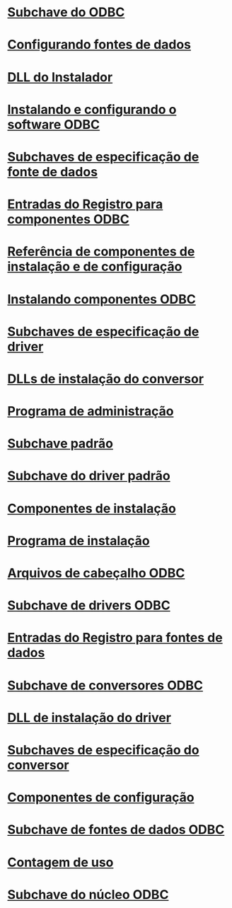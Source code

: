 # [Subchave do ODBC](odbc-subkey.md)
# [Configurando fontes de dados](configuring-data-sources.md)
# [DLL do Instalador](installer-dll.md)
# [Instalando e configurando o software ODBC](installing-and-configuring-the-odbc-software.md)
# [Subchaves de especificação de fonte de dados](data-source-specification-subkeys.md)
# [Entradas do Registro para componentes ODBC](registry-entries-for-odbc-components.md)
# [Referência de componentes de instalação e de configuração](installation-and-configuration-components-reference.md)
# [Instalando componentes ODBC](installing-odbc-components.md)
# [Subchaves de especificação de driver](driver-specification-subkeys.md)
# [DLLs de instalação do conversor](translator-setup-dlls.md)
# [Programa de administração](administration-program.md)
# [Subchave padrão](default-subkey.md)
# [Subchave do driver padrão](default-driver-subkey.md)
# [Componentes de instalação](installation-components.md)
# [Programa de instalação](setup-program.md)
# [Arquivos de cabeçalho ODBC](odbc-header-files.md)
# [Subchave de drivers ODBC](odbc-drivers-subkey.md)
# [Entradas do Registro para fontes de dados](registry-entries-for-data-sources.md)
# [Subchave de conversores ODBC](odbc-translators-subkey.md)
# [DLL de instalação do driver](driver-setup-dll.md)
# [Subchaves de especificação do conversor](translator-specification-subkeys.md)
# [Componentes de configuração](configuration-components.md)
# [Subchave de fontes de dados ODBC](odbc-data-sources-subkey.md)
# [Contagem de uso](usage-counting.md)
# [Subchave do núcleo ODBC](odbc-core-subkey.md)
